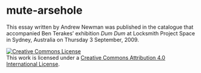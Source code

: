 # mute-arsehole
This essay written by Andrew Newman was published in the catalogue that accompanied Ben Terakes’ exhibition *Dum Dum*  at Locksmith Project Space in Sydney, Australia on Thursday 3 September, 2009.

<a rel="license" href="http://creativecommons.org/licenses/by/4.0/"><img alt="Creative Commons License" style="border-width:0" src="https://i.creativecommons.org/l/by/4.0/88x31.png" /></a><br />This work is licensed under a <a rel="license" href="http://creativecommons.org/licenses/by/4.0/">Creative Commons Attribution 4.0 International License</a>.
